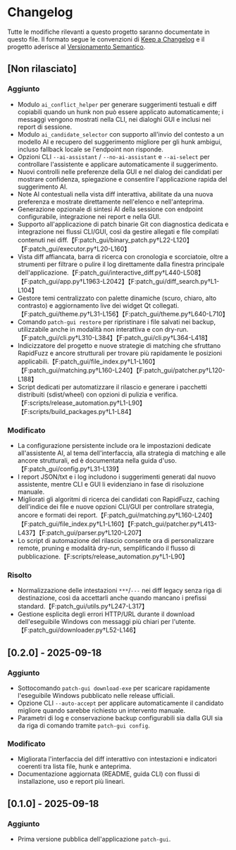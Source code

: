 # Changelog

Tutte le modifiche rilevanti a questo progetto saranno documentate in questo file.
Il formato segue le convenzioni di [Keep a Changelog](https://keepachangelog.com/it/1.1.0/)
e il progetto aderisce al [Versionamento Semantico](https://semver.org/lang/it/).

## [Non rilasciato]
### Aggiunto
- Modulo `ai_conflict_helper` per generare suggerimenti testuali e diff
  copiabili quando un hunk non può essere applicato automaticamente; i messaggi
  vengono mostrati nella CLI, nei dialoghi GUI e inclusi nei report di
  sessione.
- Modulo `ai_candidate_selector` con supporto all'invio del contesto a un modello
  AI e recupero del suggerimento migliore per gli hunk ambigui, incluso fallback
  locale se l'endpoint non risponde.
- Opzioni CLI `--ai-assistant` / `--no-ai-assistant` e `--ai-select` per
  controllare l'assistente e applicare automaticamente il suggerimento.
- Nuovi controlli nelle preferenze della GUI e nel dialog dei candidati per
  mostrare confidenza, spiegazione e consentire l'applicazione rapida del
  suggerimento AI.
- Note AI contestuali nella vista diff interattiva, abilitate da una nuova
  preferenza e mostrate direttamente nell'elenco e nell'anteprima.
- Generazione opzionale di sintesi AI della sessione con endpoint configurabile,
  integrazione nei report e nella GUI.
- Supporto all'applicazione di patch binarie Git con diagnostica dedicata e
  integrazione nei flussi CLI/GUI, così da gestire allegati e file compilati
  contenuti nei diff.【F:patch_gui/binary_patch.py†L22-L120】【F:patch_gui/executor.py†L20-L160】
- Vista diff affiancata, barra di ricerca con cronologia e scorciatoie, oltre a
  strumenti per filtrare o pulire il log direttamente dalla finestra principale
  dell'applicazione.【F:patch_gui/interactive_diff.py†L440-L508】【F:patch_gui/app.py†L1963-L2042】【F:patch_gui/diff_search.py†L1-L104】
- Gestore temi centralizzato con palette dinamiche (scuro, chiaro, alto
  contrasto) e aggiornamento live dei widget Qt collegati.【F:patch_gui/theme.py†L31-L156】【F:patch_gui/theme.py†L640-L710】
- Comando `patch-gui restore` per ripristinare i file salvati nei backup,
  utilizzabile anche in modalità non interattiva e con dry-run.【F:patch_gui/cli.py†L310-L384】【F:patch_gui/cli.py†L364-L418】
- Indicizzatore del progetto e nuove strategie di matching che sfruttano
  RapidFuzz e ancore strutturali per trovare più rapidamente le posizioni
  applicabili.【F:patch_gui/file_index.py†L1-L160】【F:patch_gui/matching.py†L160-L240】【F:patch_gui/patcher.py†L120-L188】
- Script dedicati per automatizzare il rilascio e generare i pacchetti
  distribuiti (sdist/wheel) con opzioni di pulizia e verifica.【F:scripts/release_automation.py†L1-L90】【F:scripts/build_packages.py†L1-L84】

### Modificato
- La configurazione persistente include ora le impostazioni dedicate
  all'assistente AI, al tema dell'interfaccia, alla strategia di matching e alle
  ancore strutturali, ed è documentata nella guida d'uso.【F:patch_gui/config.py†L31-L139】
- I report JSON/txt e i log includono i suggerimenti generati dal nuovo
  assistente, mentre CLI e GUI li evidenziano in fase di risoluzione manuale.
- Migliorati gli algoritmi di ricerca dei candidati con RapidFuzz, caching
  dell'indice dei file e nuove opzioni CLI/GUI per controllare strategia,
  ancore e formati dei report.【F:patch_gui/matching.py†L160-L240】【F:patch_gui/file_index.py†L1-L160】【F:patch_gui/patcher.py†L413-L437】【F:patch_gui/parser.py†L120-L207】
- Lo script di automazione del rilascio consente ora di personalizzare remote,
  pruning e modalità dry-run, semplificando il flusso di pubblicazione.【F:scripts/release_automation.py†L1-L90】

### Risolto
- Normalizzazione delle intestazioni `***`/`---` nei diff legacy senza riga di
  destinazione, così da accettarli anche quando mancano i prefissi standard.【F:patch_gui/utils.py†L247-L317】
- Gestione esplicita degli errori HTTP/URL durante il download dell'eseguibile
  Windows con messaggi più chiari per l'utente.【F:patch_gui/downloader.py†L52-L146】

## [0.2.0] - 2025-09-18
### Aggiunto
- Sottocomando `patch-gui download-exe` per scaricare rapidamente l'eseguibile
  Windows pubblicato nelle release ufficiali.
- Opzione CLI `--auto-accept` per applicare automaticamente il candidato migliore
  quando sarebbe richiesto un intervento manuale.
- Parametri di log e conservazione backup configurabili sia dalla GUI sia da
  riga di comando tramite `patch-gui config`.

### Modificato
- Migliorata l'interfaccia del diff interattivo con intestazioni e indicatori
  coerenti tra lista file, hunk e anteprima.
- Documentazione aggiornata (README, guida CLI) con flussi di installazione,
  uso e report più lineari.

## [0.1.0] - 2025-09-18
### Aggiunto
- Prima versione pubblica dell'applicazione `patch-gui`.
